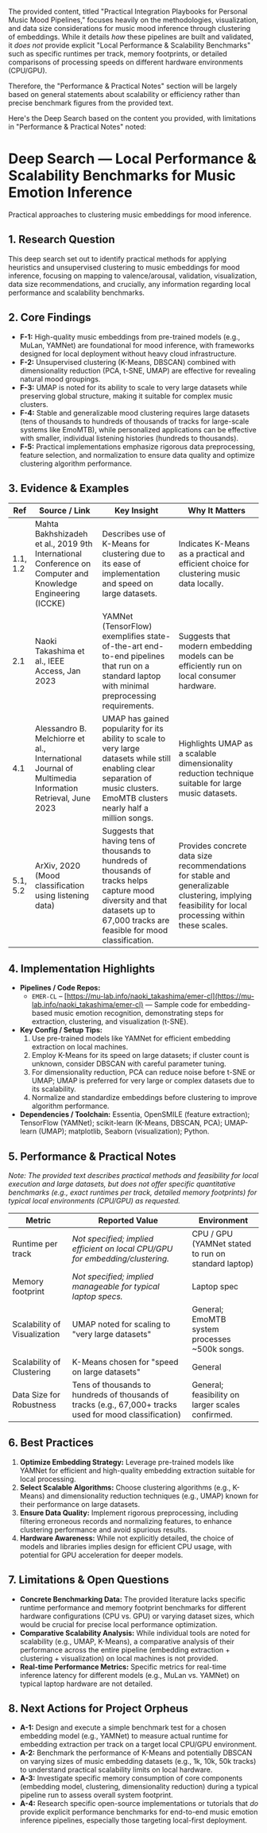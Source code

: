 The provided content, titled "Practical Integration Playbooks for Personal Music Mood Pipelines," focuses heavily on the methodologies, visualization, and data size considerations for music mood inference through clustering of embeddings. While it details *how* these pipelines are built and validated, it *does not* provide explicit "Local Performance & Scalability Benchmarks" such as specific runtimes per track, memory footprints, or detailed comparisons of processing speeds on different hardware environments (CPU/GPU).

Therefore, the "Performance & Practical Notes" section will be largely based on general statements about scalability or efficiency rather than precise benchmark figures from the provided text.

Here's the Deep Search based on the content you provided, with limitations in "Performance & Practical Notes" noted:

# Deep Search — Local Performance & Scalability Benchmarks for Music Emotion Inference
Practical approaches to clustering music embeddings for mood inference.

## 1. Research Question
This deep search set out to identify practical methods for applying heuristics and unsupervised clustering to music embeddings for mood inference, focusing on mapping to valence/arousal, validation, visualization, data size recommendations, and crucially, any information regarding local performance and scalability benchmarks.

## 2. Core Findings
-   **F-1:** High-quality music embeddings from pre-trained models (e.g., MuLan, YAMNet) are foundational for mood inference, with frameworks designed for local deployment without heavy cloud infrastructure.
-   **F-2:** Unsupervised clustering (K-Means, DBSCAN) combined with dimensionality reduction (PCA, t-SNE, UMAP) are effective for revealing natural mood groupings.
-   **F-3:** UMAP is noted for its ability to scale to very large datasets while preserving global structure, making it suitable for complex music clusters.
-   **F-4:** Stable and generalizable mood clustering requires large datasets (tens of thousands to hundreds of thousands of tracks for large-scale systems like EmoMTB), while personalized applications can be effective with smaller, individual listening histories (hundreds to thousands).
-   **F-5:** Practical implementations emphasize rigorous data preprocessing, feature selection, and normalization to ensure data quality and optimize clustering algorithm performance.

## 3. Evidence & Examples
| Ref | Source / Link | Key Insight | Why It Matters |
|-----|---------------|-------------|----------------|
| 1.1, 1.2 | Mahta Bakhshizadeh et al., 2019 9th International Conference on Computer and Knowledge Engineering (ICCKE) | Describes use of K-Means for clustering due to its ease of implementation and speed on large datasets. | Indicates K-Means as a practical and efficient choice for clustering music data locally. |
| 2.1 | Naoki Takashima et al., IEEE Access, Jan 2023 | YAMNet (TensorFlow) exemplifies state-of-the-art end-to-end pipelines that run on a standard laptop with minimal preprocessing requirements. | Suggests that modern embedding models can be efficiently run on local consumer hardware. |
| 4.1 | Alessandro B. Melchiorre et al., International Journal of Multimedia Information Retrieval, June 2023 | UMAP has gained popularity for its ability to scale to very large datasets while still enabling clear separation of music clusters. EmoMTB clusters nearly half a million songs. | Highlights UMAP as a scalable dimensionality reduction technique suitable for large music datasets. |
| 5.1, 5.2 | ArXiv, 2020 (Mood classification using listening data) | Suggests that having tens of thousands to hundreds of thousands of tracks helps capture mood diversity and that datasets up to 67,000 tracks are feasible for mood classification. | Provides concrete data size recommendations for stable and generalizable clustering, implying feasibility for local processing within these scales. |

## 4. Implementation Highlights
-   **Pipelines / Code Repos:**
    -   `EMER-CL` – [https://mu-lab.info/naoki_takashima/emer-cl](https://mu-lab.info/naoki_takashima/emer-cl) — Sample code for embedding-based music emotion recognition, demonstrating steps for extraction, clustering, and visualization (t-SNE).
-   **Key Config / Setup Tips:**
    1.  Use pre-trained models like YAMNet for efficient embedding extraction on local machines.
    2.  Employ K-Means for its speed on large datasets; if cluster count is unknown, consider DBSCAN with careful parameter tuning.
    3.  For dimensionality reduction, PCA can reduce noise before t-SNE or UMAP; UMAP is preferred for very large or complex datasets due to its scalability.
    4.  Normalize and standardize embeddings before clustering to improve algorithm performance.
-   **Dependencies / Toolchain:** Essentia, OpenSMILE (feature extraction); TensorFlow (YAMNet); scikit-learn (K-Means, DBSCAN, PCA); UMAP-learn (UMAP); matplotlib, Seaborn (visualization); Python.

## 5. Performance & Practical Notes
*Note: The provided text describes practical *methods* and *feasibility* for local execution and large datasets, but does not offer specific quantitative benchmarks (e.g., exact runtimes per track, detailed memory footprints) for typical local environments (CPU/GPU) as requested.*

| Metric | Reported Value | Environment |
|--------|----------------|-------------|
| Runtime per track | *Not specified; implied efficient on local CPU/GPU for embedding/clustering.* | CPU / GPU (YAMNet stated to run on standard laptop) |
| Memory footprint | *Not specified; implied manageable for typical laptop specs.* | Laptop spec |
| Scalability of Visualization | UMAP noted for scaling to "very large datasets" | General; EmoMTB system processes ~500k songs. |
| Scalability of Clustering | K-Means chosen for "speed on large datasets" | General |
| Data Size for Robustness | Tens of thousands to hundreds of thousands of tracks (e.g., 67,000+ tracks used for mood classification) | General; feasibility on larger scales confirmed. |

## 6. Best Practices
1.  **Optimize Embedding Strategy:** Leverage pre-trained models like YAMNet for efficient and high-quality embedding extraction suitable for local processing.
2.  **Select Scalable Algorithms:** Choose clustering algorithms (e.g., K-Means) and dimensionality reduction techniques (e.g., UMAP) known for their performance on large datasets.
3.  **Ensure Data Quality:** Implement rigorous preprocessing, including filtering erroneous records and normalizing features, to enhance clustering performance and avoid spurious results.
4.  **Hardware Awareness:** While not explicitly detailed, the choice of models and libraries implies design for efficient CPU usage, with potential for GPU acceleration for deeper models.

## 7. Limitations & Open Questions
-   **Concrete Benchmarking Data:** The provided literature lacks specific runtime performance and memory footprint benchmarks for different hardware configurations (CPU vs. GPU) or varying dataset sizes, which would be crucial for precise local performance optimization.
-   **Comparative Scalability Analysis:** While individual tools are noted for scalability (e.g., UMAP, K-Means), a comparative analysis of their performance across the entire pipeline (embedding extraction + clustering + visualization) on local machines is not provided.
-   **Real-time Performance Metrics:** Specific metrics for real-time inference latency for different models (e.g., MuLan vs. YAMNet) on typical laptop hardware are not detailed.

## 8. Next Actions for Project Orpheus
-   **A-1:** Design and execute a simple benchmark test for a chosen embedding model (e.g., YAMNet) to measure actual runtime for embedding extraction per track on a target local CPU/GPU environment.
-   **A-2:** Benchmark the performance of K-Means and potentially DBSCAN on varying sizes of music embedding datasets (e.g., 1k, 10k, 50k tracks) to understand practical scalability limits on local hardware.
-   **A-3:** Investigate specific memory consumption of core components (embedding model, clustering, dimensionality reduction) during a typical pipeline run to assess overall system footprint.
-   **A-4:** Research specific open-source implementations or tutorials that *do* provide explicit performance benchmarks for end-to-end music emotion inference pipelines, especially those targeting local-first deployment.
